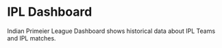 # IPL Dashboard
Indian Primeier League Dashboard shows historical data about IPL Teams and IPL matches.
